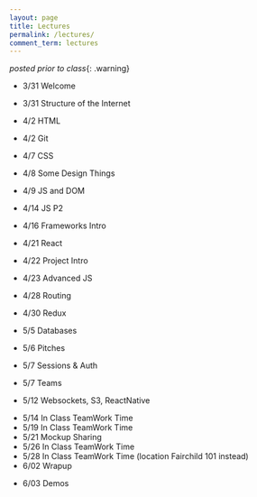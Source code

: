 ```yaml
---
layout: page
title: Lectures
permalink: /lectures/
comment_term: lectures
---
```



*posted prior to class*{: .warning}

<!-- <iframe style="transform: scale(0.5) translateX(-850px) translateY(-500px) " width="1600" height="1000" src="https://glacial-fjord-69804.herokuapp.com/https://www.notion.so/brunchlabs/546f410dbf0e44f1a5d9f8d8870acc27?v=b8bc3ee253a6459386e758a316e29dd2" frameborder="0" allowfullscreen></iframe> -->


<!-- <script>
var proxyUrl = 'https://glacial-fjord-69804.herokuapp.com/',
    targetUrl = 'https://www.notion.so/brunchlabs/546f410dbf0e44f1a5d9f8d8870acc27?v=b8bc3ee253a6459386e758a316e29dd2'

// var data = {"collectionId":"3d23ca2c-401d-4d1b-998b-21287337caa4","collectionViewId":"f655aefd-1842-4e02-91ff-0960fb724696","query":{"aggregate":[{"id":"count","type":"title","view_type":"gallery","aggregation_type":"count"}],"filter":[],"sort":[],"filter_operator":"and"},"loader":{"type":"table","limit":70,"userTimeZone":"America/New_York","userLocale":"en","loadContentCover":true}}
// ;

fetch(proxyUrl + targetUrl, {
  method: 'GET', 
  // body: JSON.stringify(data), 
  headers:{
    'Content-Type': 'application/json'
  }
})
.then(res => res.json())
.then(response => {
  console.log('Success:', JSON.stringify(response.recordMap.block));
})
.catch(error => console.error('Error:', error));
 
</script> -->

* 3/31 Welcome
<!-- * [3/31 Welcome](00_welcome/) -->
* 3/31 Structure of the Internet
<!-- * [3/31 Structure of the Internet](01_interwebs/) -->
* 4/2 HTML
<!-- * [4/2 HTML](02_html/) -->
* 4/2 Git
<!-- * [4/2 Git](02_git/) -->
* 4/7 CSS
<!-- * [4/7 CSS ](03_css/) -->
* 4/8 Some Design Things
<!-- * [4/8 Some Design Things](03_design/) -->
* 4/9 JS and DOM
<!-- * [4/9 JS and DOM](04_js1) -->
* 4/14 JS P2
<!-- * [4/14 JS P2](05_js2) -->
* 4/16 Frameworks Intro
<!-- * [4/16 Frameworks Intro](06_react1) -->
* 4/21 React
<!-- * [4/21 React](07_react2) -->
* 4/22 Project Intro
<!-- * [4/24 Projects](07_project_intro) -->
<!-- * [4/25 Projects Intro](../projects/) -->
* 4/23 Advanced JS
<!-- * [4/23 Advanced JS](08_advanced_js) -->
* 4/28 Routing
<!-- * [4/28 Routing](09_routing) -->
* 4/30 Redux
<!-- * [4/30 Redux](10_redux) -->
* 5/5 Databases
<!-- * [4/30 Databases](12_intro_to_databases) -->
* 5/6 Pitches
<!-- * [5/6 Pitches](11_pitches) -->
* 5/7 Sessions & Auth
<!-- * [5/7 Sessions & Auth](13_sessions_auth) -->
* 5/7 Teams
<!-- * [5/7 Teams](13_teams) -->
* 5/12 Websockets, S3, ReactNative
<!-- * [5/12 Websockets, S3, ReactNative (ec shorts)](15_ec_shorts) -->
* 5/14 In Class TeamWork Time
* 5/19 In Class TeamWork Time
* 5/21 Mockup Sharing
* 5/26 In Class TeamWork Time
* 5/28 In Class TeamWork Time (location Fairchild 101 instead)
* 6/02 Wrapup
<!-- * [5/28 Wrapup](16_wrapup) -->
* 6/03 Demos
